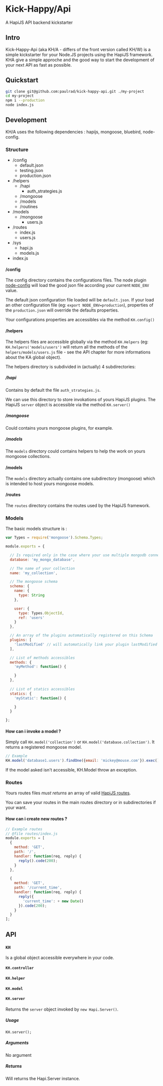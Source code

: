 # Kick-Happy/Api
A HapiJS API backend kickstarter

## Intro

Kick-Happy-Api (aka KH/A - differs of the front version called KH/W) is a simple kickstarter for your Node.JS projects using the HapiJS framework.
KHA give a simple approche and the good way to start the development of your next API as fast as possible.

## Quickstart

```bash
git clone git@github.com:paulrad/kick-happy-api.git ./my-project
cd my-project
npm i --production
node index.js
```

## Development

KH/A uses the following dependencies : hapijs, mongoose, bluebird, node-config.

### Structure

  - /config
    - default.json
    - testing.json
    - production.json
  - /helpers
    - /hapi
      - auth_strategies.js
    - /mongoose
    - /models
    - /routines
  - /models
    - /mongoose
      - users.js
  - /routes
    - index.js
    - users.js
  - /sys
    - hapi.js
    - models.js
  - index.js

#### /config

The config directory contains the configurations files. The node plugin [node-config](https://github.com/lorenwest/node-config) will load the good json file according your current `NODE_ENV` value.

The default json configuration file loaded will be `default.json`. If your load an other configuration file (eg: `export NODE_ENV=production`), properties of the `production.json` will override the defaults properties.

Your configurations properties are accessibles via the method `KH.config()`

#### /helpers

The helpers files are accessible globally via the method `KH.Helpers` (eg: `KH.helpers('models/users')` will return all the methods of the `helpers/models/users.js` file - see the API chapter for more informations about the KA global object).

The helpers directory is subdivided in (actually) 4 subdirectories:

##### /hapi

Contains by default the file `auth_strategies.js`.

We can use this directory to store invokations of yours HapiJS plugins. The HapiJS `server` object is accessible via the method `KH.server()`

##### /mongoose

Could contains yours mongoose plugins, for example.

##### /models

The `models` directory could contains helpers to help the work on yours mongoose collections.

#### /models

The `models` directory actually contains one subdirectory (mongoose) which is intended to host yours mongoose models.

#### /routes

The `routes` directory contains the routes used by the HapiJS framework.

### Models

The basic models structure is :

```javascript
var Types = require('mongoose').Schema.Types;

module.exports = {

  // Is required only in the case where your use multiple mongodb connections
  database: 'my_mongo_database',

  // The name of your collection
  name: 'my_collection',

  // The mongoose schema
  schema: {
    name: {
      type: String
    },

    user: {
      type: Types.ObjectId,
      ref: 'users'
    }
  },

  // An array of the plugins automatically registered on this Schema
  plugins: [
    'lastModified' // will automatically link your plugin lastModified presents in the helpers/mongoose/ directory
  ],

  // List of methods accessibles
  methods: {
    'myMethod': function() {

    }
  },
  
  // List of statics accessibles
  statics: {
    'myStatic': function() {

    }
  }

};
```

#### How can i invoke a model ?

Simply call `KH.model('collection')` or `KH.model('database.collection')`. It returns a registered mongoose model.

```javascript
// Example
KH.model('database1.users').findOne({email: 'mickey@mouse.com'}).exec();
```

If the model asked isn't accessible, KH.Model throw an exception.

### Routes

Yours routes files *must returns* an array of valid [HapiJS routes](http://hapijs.com/tutorials/routing).

You can save your routes in the main routes directory or in subdirectories if your want.

#### How can i create new routes ?

```javascript
// Example routes
// @file routes/index.js
module.exports = [
  {
    method: 'GET',
    path: '/',
    handler: function(req, reply) {
      reply().code(200);
    }
  },

  {
    method: 'GET',
    path: '/current_time',
    handler: function(req, reply) {
      reply({
        'current_time': + new Date()
      }).code(200);
    }
  }
];
```

## API

### `KH`

Is a global object accessible everywhere in your code.

#### `KH.controller`

#### `KH.helper`

#### `KH.model`

#### `KH.server`

Returns the `server` object invoked by `new Hapi.Server()`.

##### Usage
`KH.server();`

##### Arguments
No argument

##### Returns
Will returns the Hapi.Server instance.

